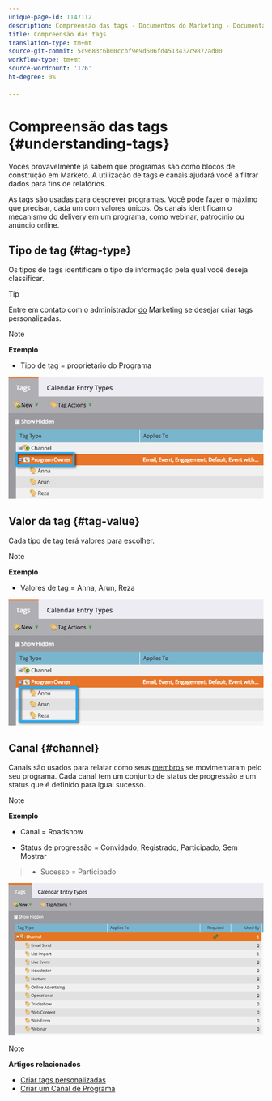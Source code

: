 ```yaml
---
unique-page-id: 1147112
description: Compreensão das tags - Documentos do Marketing - Documentação do produto
title: Compreensão das tags
translation-type: tm+mt
source-git-commit: 5c9683c6b00ccbf9e9d606fd4513432c9872ad00
workflow-type: tm+mt
source-wordcount: '176'
ht-degree: 0%

---
```



# Compreensão das tags {#understanding-tags}

Vocês provavelmente já sabem que programas são como blocos de construção em Marketo. A utilização de tags e canais ajudará você a filtrar dados para fins de relatórios.

As tags são usadas para descrever programas. Você pode fazer o máximo que precisar, cada um com valores únicos. Os canais identificam o mecanismo do delivery em um programa, como webinar, patrocínio ou anúncio online.

## Tipo de tag {#tag-type}

Os tipos de tags identificam o tipo de informação pela qual você deseja classificar.

>[!TIP]
>
>Entre em contato com o administrador [do](http://docs.marketo.com/display/DOCS/Create+Custom+Tags) Marketing se desejar criar tags personalizadas.

>[!NOTE]
>
>**Exemplo**
>
>* Tipo de tag = proprietário do Programa

>



![](assets/image2014-9-17-15-3a12-3a46.png)

## Valor da tag {#tag-value}

Cada tipo de tag terá valores para escolher.

>[!NOTE]
>
>**Exemplo**
>
>* Valores de tag = Anna, Arun, Reza

>



![](assets/image2014-9-17-15-3a16-3a8.png)

## Canal {#channel}

Canais são usados para relatar como seus [membros](../../../../product-docs/core-marketo-concepts/programs/creating-programs/understanding-program-membership.md) se movimentaram pelo seu programa. Cada canal tem um conjunto de status de progressão e um status que é definido para igual sucesso.

>[!NOTE]
>
>**Exemplo**
>
>* Canal = Roadshow
   >
   >
* Status de progressão = Convidado, Registrado, Participado, Sem Mostrar
>* Sucesso = Participado

>



![](assets/image2015-2-5-16-3a57-3a59.png)

>[!NOTE]
>
>**Artigos relacionados**
>
>* [Criar tags personalizadas](../../../../product-docs/administration/tags/create-custom-tags.md)
>* [Criar um Canal de Programa](../../../../product-docs/administration/tags/create-a-program-channel.md)

>



